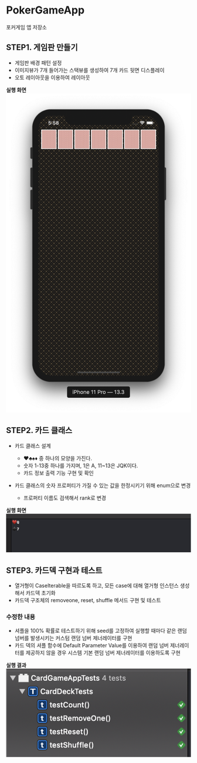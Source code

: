 # PokerGameApp

포커게임 앱 저장소

## STEP1. 게임판 만들기

* 게임판 배경 패턴 설정
* 이미지뷰가 7개 들어가는 스택뷰를 생성하여 7개 카드 뒷면 디스플레이
* 오토 레이아웃을 이용하여 레이아웃

**실행 화면**
![step1-result](step1-result.png)

## STEP2. 카드 클래스

* 카드 클래스 설계
    * ♥️♣️♠️♦️ 중 하나의 모양을 가진다.
    * 숫자 1-13중 하나를 가지며, 1은 A, 11~13은 JQK이다.
    * 카드 정보 출력 기능 구현 및 확인

* 카드 클래스의 숫자 프로퍼티가 가질 수 있는 값을 한정시키기 위해 enum으로 변경
    * 프로퍼티 이름도 검색해서 rank로 변경

**실행 화면**
![step2-result](step2-result.png)

## STEP3. 카드덱 구현과 테스트

* 열거형이 CaseIterable을 따르도록 하고, 모든 case에 대해 열거형 인스턴스 생성해서 카드덱 초기화
* 카드덱 구조체의 removeone, reset, shuffle 메서드 구현 및 테스트

### 수정한 내용
* 셔플을 100% 확률로 테스트하기 위해 seed를 고정하여 실행할 때마다 같은 랜덤 넘버를 발생시키는 커스텀 랜덤 넘버 제너레이터를 구현
* 카드 덱의 셔플 함수에 Default Parameter Value를 이용하여 랜덤 넘버 제너레이터를 제공하지 않을 경우 시스템 기본 랜덤 넘버 제너레이터를 이용하도록 구현

**실행 결과**
![step3-result](step3-result.png)

